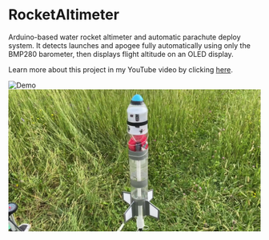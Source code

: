 # RocketAltimeter
Arduino-based water rocket altimeter and automatic parachute deploy system.
It detects launches and apogee fully automatically using only the BMP280 barometer, then displays flight altitude on an OLED display.

Learn more about this project in my YouTube video by clicking [here](https://youtu.be/KEmxApv8yUg).

![Demo](https://github.com/MaelStudio/RocketAltimeter/blob/main/img/demo.gif)
![Demo](https://github.com/MaelStudio/RocketAltimeter/blob/main/img/rocket.png)
